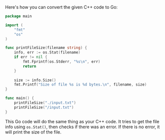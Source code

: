 Here's how you can convert the given C++ code to Go:

```go
package main

import (
    "fmt"
    "os"
)

func printFileSize(filename string) {
    info, err := os.Stat(filename)
    if err != nil {
        fmt.Fprintf(os.Stderr, "%s\n", err)
        return
    }
    
    size := info.Size()
    fmt.Printf("Size of file %s is %d bytes.\n", filename, size)
}

func main() {
    printFileSize("./input.txt")
    printFileSize("/input.txt")
}
```
This Go code will do the same thing as your C++ code. It tries to get the file info using `os.Stat()`, then checks if there was an error. If there is no error, it will print the size of the file.
